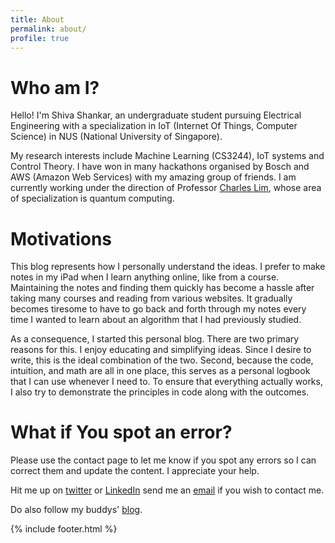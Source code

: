 ```yaml
---
title: About
permalink: about/
profile: true
---
```


# Who am I?

Hello! I'm Shiva Shankar, an undergraduate student pursuing Electrical Engineering with a specialization in IoT (Internet Of Things, Computer Science) in NUS (National University of Singapore). 

My research interests include Machine Learning (CS3244), IoT systems and Control Theory. I have won in many hackathons organised by Bosch and AWS (Amazon Web Services) with my amazing group of friends. 
I am currently working under the direction of Professor [Charles Lim](https://www.ccwlim.com/), whose area of specialization is quantum computing.

# Motivations

This blog represents how I personally understand the ideas. I prefer to make notes in my iPad when I learn anything online, like from a course. Maintaining the notes and finding them quickly has become a hassle after taking many courses and reading from various websites. It gradually becomes tiresome to have to go back and forth through my notes every time I wanted to learn about an algorithm that I had previously studied.

As a consequence, I started this personal blog. There are two primary reasons for this. I enjoy educating and simplifying ideas. Since I desire to write, this is the ideal combination of the two. Second, because the code, intuition, and math are all in one place, this serves as a personal logbook that I can use whenever I need to. To ensure that everything actually works, I also try to demonstrate the principles in code along with the outcomes.

# What if You spot an error?
Please use the contact page to let me know if you spot any errors so I can correct them and update the content. I appreciate your help.

Hit me up on [twitter](https://twitter.com/eigenShankar) or [LinkedIn](https://www.linkedin.com/in/shiva-shankar-75a497152/) send me an [email](mailto:shankaarshiva@gmail.com) if you wish to contact me.

Do also follow my buddys' [blog](https://modelconverge.xyz/). 

{% include footer.html %}